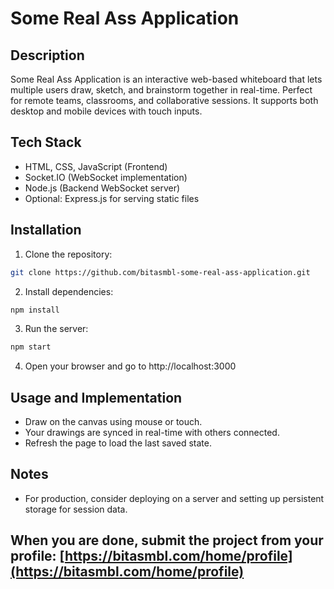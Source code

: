 # Some Real Ass Application

## Description
Some Real Ass Application is an interactive web-based whiteboard that lets multiple users draw, sketch, and brainstorm together in real-time. Perfect for remote teams, classrooms, and collaborative sessions. It supports both desktop and mobile devices with touch inputs.

## Tech Stack
- HTML, CSS, JavaScript (Frontend)
- Socket.IO (WebSocket implementation)
- Node.js (Backend WebSocket server)
- Optional: Express.js for serving static files

## Installation

1. Clone the repository:

```bash
git clone https://github.com/bitasmbl-some-real-ass-application.git
```

2. Install dependencies:

```bash
npm install
```

3. Run the server:

```bash
npm start
```

4. Open your browser and go to http://localhost:3000

## Usage and Implementation
- Draw on the canvas using mouse or touch.
- Your drawings are synced in real-time with others connected.
- Refresh the page to load the last saved state.

## Notes
- For production, consider deploying on a server and setting up persistent storage for session data.

## When you are done, submit the project from your profile: [https://bitasmbl.com/home/profile](https://bitasmbl.com/home/profile)